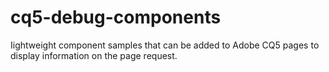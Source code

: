 cq5-debug-components
====================

Iightweight component samples that can be added to Adobe CQ5 pages to display information on the page request.
